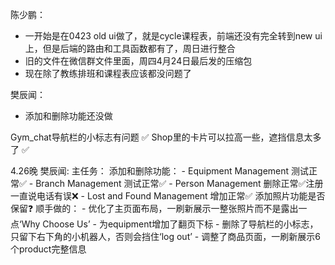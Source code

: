 陈少鹏：
- 一开始是在0423 old ui做了，就是cycle课程表，前端还没有完全转到new ui上，但是后端的路由和工具函数都有了，周日进行整合
- 旧的文件在微信群文件里面，周四4月24日最后发的压缩包
- 现在除了教练排班和课程表应该都没问题了

樊辰闻：
- 添加和删除功能还没做

Gym_chat导航栏的小标志有问题 ✅
Shop里的卡片可以拉高一些，遮挡信息太多了 ✅

4.26晚 樊辰闻:
主任务：
添加和删除功能：
    - Equipment Management 测试正常✅
    - Branch Management 测试正常✅
    - Person Management 删除正常✅注册一直说电话有误❌
    - Lost and Found Management 增加正常✅ 添加照片功能是否保留❓
顺手做的：
    - 优化了主页面布局，一刷新展示一整张照片而不是露出一点‘Why Choose Us’
    - 为equipment增加了翻页下标
    - 删除了导航栏的小标志，只留下右下角的小机器人，否则会挡住‘log out’
    - 调整了商品页面，一刷新展示6个product完整信息
